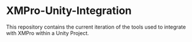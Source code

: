 # XMPro-Unity-Integration
This repository contains the current iteration of the tools used to integrate with XMPro within a Unity Project.

